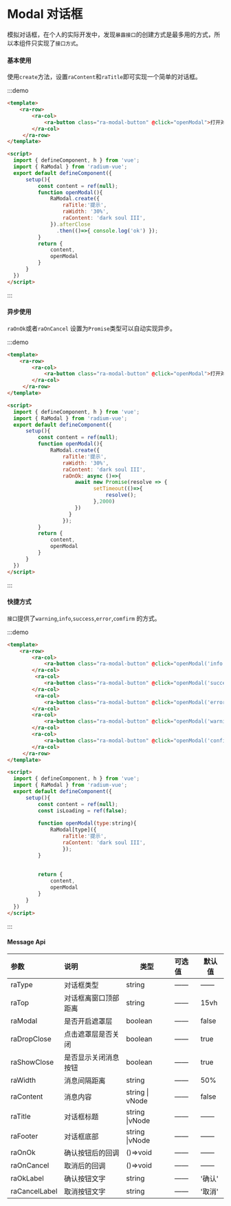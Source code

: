# Modal 对话框
模拟对话框，在个人的实际开发中，发现`暴露接口`的创建方式是最多用的方式，所以本组件只实现了`接口方式`。



#### 基本使用

使用`create`方法，设置`raContent`和`raTitle`即可实现一个简单的对话框。

:::demo

```html
<template>
    <ra-row>
        <ra-col>
            <ra-button class="ra-modal-button" @click="openModal">打开对话框</ra-button>
        </ra-col>
     </ra-row>
</template>

<script>
  import { defineComponent, h } from 'vue';
  import { RaModal } from 'radium-vue';
  export default defineComponent({
      setup(){
          const content = ref(null);
          function openModal(){
              RaModal.create({ 
                  raTitle:'提示',
                  raWidth: '30%',
                  raContent: 'dark soul III',
              }).afterClose
                .then(()=>{ console.log('ok') });
          }
          return {
              content,
              openModal
          }
      }
  })
</script>
```

:::



#### 异步使用

`raOnOk`或者`raOnCancel` 设置为`Promise`类型可以自动实现异步。

:::demo

```html
<template>
    <ra-row>
        <ra-col>
            <ra-button class="ra-modal-button" @click="openModal">打开对话框</ra-button>
        </ra-col>
     </ra-row>
</template>

<script>
  import { defineComponent, h } from 'vue';
  import { RaModal } from 'radium-vue';
  export default defineComponent({
      setup(){
          const content = ref(null);
          function openModal(){
              RaModal.create({ 
                  raTitle:'提示', 
                  raWidth: '30%',
                  raContent: 'dark soul III',
                  raOnOk: async ()=>{ 
                      await new Promise(resolve => { 
                         	setTimeout(()=>{
                                resolve();
                            },2000) 
                      }) 
                    }
                  });
          }
          return {
              content,
              openModal
          }
      }
  })
</script>
```

:::



#### 快捷方式

`接口`提供了`warning`,`info`,`success`,`error`,`comfirm` 的方式。

:::demo

```html
<template>
    <ra-row>
        <ra-col>
            <ra-button class="ra-modal-button" @click="openModal('info')">Info</ra-button>
        </ra-col>
         <ra-col>
            <ra-button class="ra-modal-button" @click="openModal('success')">Success</ra-button>
        </ra-col>
         <ra-col>
            <ra-button class="ra-modal-button" @click="openModal('error')">Error</ra-button>
        </ra-col>
        <ra-col>
            <ra-button class="ra-modal-button" @click="openModal('warning')">Warning</ra-button>
        </ra-col>
        <ra-col>
            <ra-button class="ra-modal-button" @click="openModal('confirm')">Confirm</ra-button>
        </ra-col>
     </ra-row>
</template>

<script>
  import { defineComponent, h } from 'vue';
  import { RaModal } from 'radium-vue';
  export default defineComponent({
      setup(){
          const content = ref(null);
          const isLoading = ref(false);
          
          function openModal(type:string){
              RaModal[type]({ 
                  raTitle:'提示', 
                  raContent: 'dark soul III',
                  });
          }
          
          
          return {
              content,
              openModal
          }
      }
  })
</script>
```

:::

#### Message Api

| 参数          | 说明                 | 类型            | 可选值 | 默认值 |
| :------------ | :------------------- | --------------- | :----- | ------ |
| raType        | 对话框类型           | string          | ——     | ——     |
| raTop         | 对话框离窗口顶部距离 | string          | ——     | 15vh   |
| raModal       | 是否开启遮罩层       | boolean         | ——     | false  |
| raDropClose   | 点击遮罩层是否关闭   | boolean         | ——     | true   |
| raShowClose   | 是否显示关闭消息按钮 | boolean         | ——     | true   |
| raWidth       | 消息间隔距离         | string          | ——     | 50%    |
| raContent     | 消息内容             | string \| vNode | ——     | false  |
| raTitle       | 对话框标题           | string \|vNode  | ——     | ——     |
| raFooter      | 对话框底部           | string \|vNode  | ——     | ——     |
| raOnOk        | 确认按钮后的回调     | ()=>void        | ——     | ——     |
| raOnCancel    | 取消后的回调         | ()=>void        | ——     | ——     |
| raOkLabel     | 确认按钮文字         | string          | ——     | '确认' |
| raCancelLabel | 取消按钮文字         | string          | ——     | '取消' |



